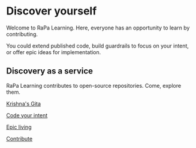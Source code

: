 # Discover yourself

Welcome to RaPa Learning. Here, everyone has an opportunity to learn by contributing.

You could extend published code, build guardrails to focus on your intent, or offer epic ideas for implementation.

## Discovery as a service

RaPa Learning contributes to open-source repositories. Come, explore them.

[Krishna's Gita](krishna-gita.md)

[Code your intent](coding.md)

[Epic living](epic-living.md)

[Contribute](contribute.md)
